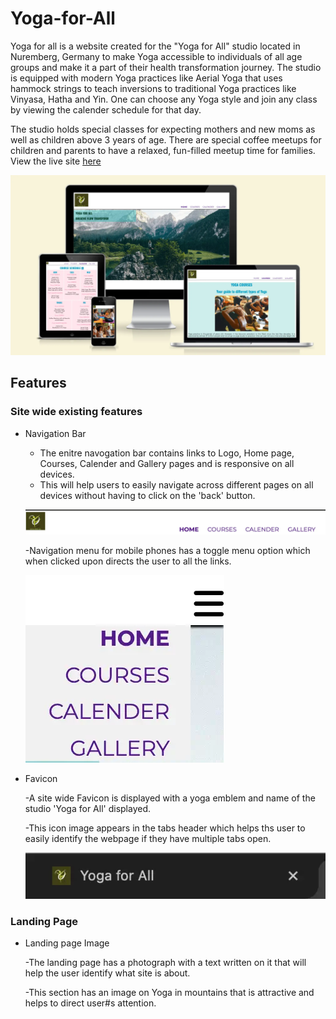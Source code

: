 # Yoga-for-All

Yoga for all is a website created for the "Yoga for All" studio located in Nuremberg, Germany to make Yoga accessible to individuals of all age groups and make it a part of their health transformation journey. The studio is equipped with modern Yoga practices like Aerial Yoga that uses hammock strings to teach inversions to traditional Yoga practices like Vinyasa, Hatha and Yin. One can choose any Yoga style and join any class by viewing the calender schedule for that day. 

The studio holds special classes for expecting mothers and new moms as well as children above 3 years of age. There are special coffee meetups for children and parents to have a relaxed, fun-filled meetup time for families. View the live site [here](https://niraja85.github.io/Yoga-for-All/)

![Mockupimage](https://github.com/Niraja85/Yoga-for-All/blob/8f372ca1ef316ccd93bf6e9052c8c0b2c73bd37f/docs/readme_images/mockup.webp)

## Features

### Site wide existing features

* Navigation Bar

    - The enitre navogation bar contains links to Logo, Home page, Courses, Calender and Gallery pages and is responsive on all devices.
    - This will help users to easily navigate across different pages on all devices without having to click on the 'back' button.
      
    ![Navigation](https://github.com/Niraja85/Yoga-for-All/blob/03ff0a775e0e204d2e7ec2ff93eaf4e30a767e41/docs/readme_images/navigation%20bar.webp)

    -Navigation menu for mobile phones has a toggle menu option which when clicked upon directs the user to all the links.
  
    ![Mobile-navigation](https://github.com/Niraja85/Yoga-for-All/blob/d20969efca00cd908c4ca571f3000e411c96b71c/docs/readme_images/nav-mobile.webp)

* Favicon

    -A site wide Favicon is displayed with a yoga emblem and name of the studio 'Yoga for All' displayed.
  
    -This icon image appears in the tabs header which helps ths user to easily identify the webpage if they have multiple tabs open.

  ![Favicon](https://github.com/Niraja85/Yoga-for-All/blob/9e002f98011df5db277ee494db9462de8fe198d6/docs/readme_images/Favicon.webp)


### Landing Page 

* Landing page Image

    -The landing page has a photograph with a text written on it that will help the user identify what site is about.
  
    -This section has an image on Yoga in mountains that is attractive and helps to direct user#s attention.
  




    

  


        





